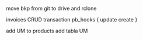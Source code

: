 move bkp from git to drive and rclone

invoices CRUD transaction pb_hooks {
update
create
}

add UM to products
add tabla UM
